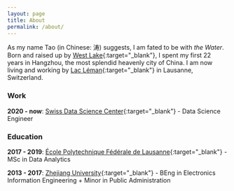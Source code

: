 ```yaml
---
layout: page
title: About
permalink: /about/
---
```


As my name Tao (in Chinese: 涛) suggests, I am fated to be with *the Water*.
Born and raised up by [West Lake](https://en.wikipedia.org/wiki/West_Lake){:target="_blank"}, I spent my first 22 years in Hangzhou, the most splendid heavenly city of China.
I am now living and working by [Lac Léman](https://en.wikipedia.org/wiki/Lake_Geneva){:target="_blank"} in Lausanne, Switzerland.

### Work

**2020 - now**: [Swiss Data Science Center](https://datascience.ch){:target="_blank"} - Data Science Engineer

### Education

**2017 - 2019**: [École Polytechnique Fédérale de Lausanne](https://epfl.ch){:target="_blank"} - MSc in Data Analytics

**2013 - 2017**: [Zhejiang University](https://www.zju.edu.cn/english/){:target="_blank"} - BEng in Electronics Information Engineering + Minor in Public Administration
